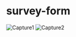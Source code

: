 # survey-form

![Capture1](https://user-images.githubusercontent.com/116081834/202574792-c9b00feb-3393-498e-9d72-9ce33d790988.PNG)
![Capture2](https://user-images.githubusercontent.com/116081834/202574884-0af2970d-04e9-4d66-85b5-00595124d676.PNG)
